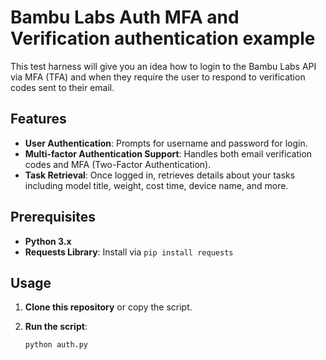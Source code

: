 # Bambu Labs Auth MFA and Verification authentication example

This test harness will give you an idea how to login to the Bambu Labs API via MFA (TFA) and when they require the user to respond to verification codes sent to their email. 

## Features

- **User Authentication**: Prompts for username and password for login.
- **Multi-factor Authentication Support**: Handles both email verification codes and MFA (Two-Factor Authentication).
- **Task Retrieval**: Once logged in, retrieves details about your tasks including model title, weight, cost time, device name, and more.

## Prerequisites

- **Python 3.x**
- **Requests Library**: Install via `pip install requests`

## Usage

1. **Clone this repository** or copy the script.

2. **Run the script**:
   ```bash
   python auth.py

